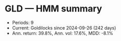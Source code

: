 # GLD — HMM summary

- Periods: 9
- Current: Goldilocks since 2024-09-26 (242 days)
- Ann. return: 39.8%, Ann. vol: 17.6%, MDD: -8.1%
